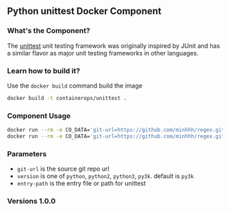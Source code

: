 ## Python unittest Docker Component

### What's the Component?
The [unittest](https://docs.python.org/3/library/unittest.html) unit testing framework was originally inspired by JUnit and has a similar flavor as major unit testing frameworks in other languages.

### Learn how to build it?
Use the `docker build` command build the image
```bash
docker build -t containerops/unittest .
```

### Component Usage
```bash
docker run --rm -e CO_DATA='git-url=https://github.com/minhhh/regex.git entry-path=.' containerops/unittest
docker run --rm -e CO_DATA='git-url=https://github.com/minhhh/regex.git entry-path=. version=python' containerops/unittest
```

### Parameters
- `git-url` is the source git repo url
- `version` is one of `python`, `python2`, `python3`, `py3k`.  default is `py3k`
- `entry-path` is the entry file or path for unittest

### Versions 1.0.0
